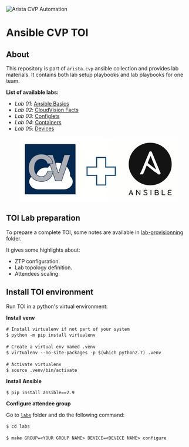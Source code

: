 ![Arista CVP Automation](https://img.shields.io/badge/Arista-CVP%20Automation-blue) 

# Ansible CVP TOI

## About

This repository is part of `arista.cvp` ansible collection and provides lab materials. It contains both lab setup playbooks and lab playbooks for one team.

__List of available labs:__

- _Lab 01_: [Ansible Basics](labs/lab01-ansible-basics)
- _Lab 02_: [CloudVision Facts](labs/lab02-arista.cvp-overview)
- _Lab 03_: [Configlets](labs/lab03-cv-configlets)
- _Lab 04_: [Containers](labs/lab04-cv-containers)
- _Lab 05_: [Devices](labs/lab05-cv-tasks)

<p align="center">
  <img src='imgs/cv_ansible_logo.png' alt='Arista CloudVision and Ansible'/>
</p>

## TOI Lab preparation

To prepare a complete TOI, some notes are available in [lab-provisionning](lab-provisionning) folder.

It gives some highlights about:
- ZTP configuration.
- Lab topology definition.
- Attendees scaling.


## Install TOI environment

Run TOI in a python's virtual environment:

__Install venv__

```shell
# Install virtualenv if not part of your system
$ python -m pip install virtualenv

# Create a virtual env named .venv
$ virtualenv --no-site-packages -p $(which python2.7) .venv

# Activate virtualenv
$ source .venv/bin/activate
```

__Install Ansible__

```shell
$ pip install ansible==2.9
```

__Configure attendee group__

Go to [`labs`](labs/) folder and do the following command:

```shell
$ cd labs

$ make GROUP=<YOUR GROUP NAME> DEVICE=<DEVICE NAME> configure
```